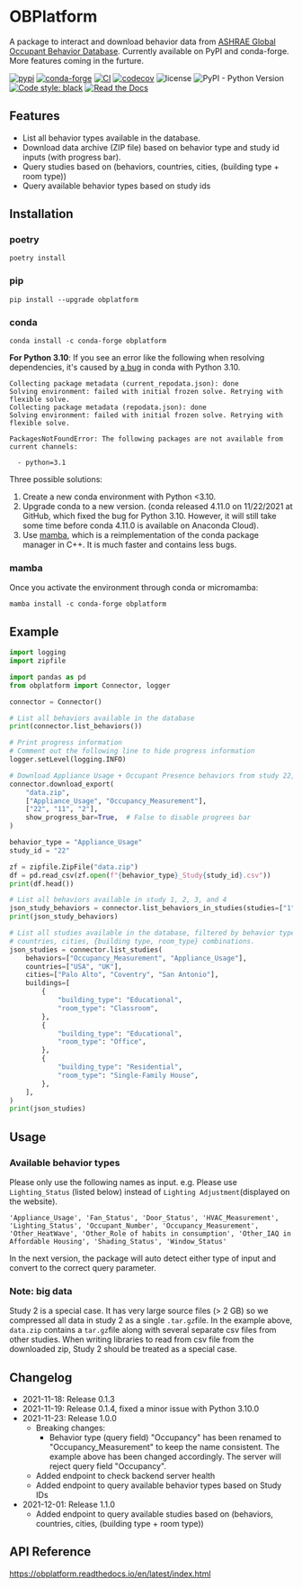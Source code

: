 # OBPlatform

A package to interact and download behavior data from [ASHRAE Global Occupant Behavior Database](https://ashraeobdatabase.com). Currently available on PyPI and conda-forge. More features coming in the furture.

[![pypi](https://img.shields.io/pypi/v/obplatform.svg)](https://pypi.python.org/pypi/obplatform) [![conda-forge](https://img.shields.io/conda/vn/conda-forge/obplatform)](https://github.com/conda-forge/obplatform-feedstock#installing-obplatform) [![CI](https://github.com/umonaca/obplatform/actions/workflows/test.yml/badge.svg?event=push)](https://github.com/umonaca/obplatform/actions?query=event%3Apush+branch%3Amaster) [![codecov](https://codecov.io/gh/umonaca/obplatform/branch/master/graph/badge.svg?token=SCFFFX2IKX)](https://codecov.io/gh/umonaca/obplatform) ![license](https://img.shields.io/github/license/umonaca/obplatform) ![PyPI - Python Version](https://img.shields.io/pypi/pyversions/obplatform) [![Code style: black](https://img.shields.io/badge/code%20style-black-000000.svg)](https://github.com/psf/black) [![Read the Docs](https://img.shields.io/readthedocs/obplatform)](https://obplatform.readthedocs.io/en/latest/index.html)

## Features

- List all behavior types available in the database.
- Download data archive (ZIP file) based on behavior type and study id inputs (with progress bar).
- Query studies based on (behaviors, countries, cities, (building type + room type))
- Query available behavior types based on study ids

## Installation

### poetry

```
poetry install
```

### pip

```
pip install --upgrade obplatform
```

### conda

```
conda install -c conda-forge obplatform
```

**For Python 3.10**: If you see an error like the following when resolving dependencies, it's caused by [a bug](https://github.com/conda/conda/issues/10969) in conda with Python 3.10.

```
Collecting package metadata (current_repodata.json): done
Solving environment: failed with initial frozen solve. Retrying with flexible solve.
Collecting package metadata (repodata.json): done
Solving environment: failed with initial frozen solve. Retrying with flexible solve.

PackagesNotFoundError: The following packages are not available from current channels:

  - python=3.1
```

Three possible solutions:

1. Create a new conda environment with Python <3.10.
2. Upgrade conda to a new version. (conda released 4.11.0 on 11/22/2021 at GitHub, which fixed the bug for Python 3.10. However, it will still take some time before conda 4.11.0 is available on Anaconda Cloud).
3. Use [mamba](https://github.com/mamba-org/mamba), which is a reimplementation of the conda package manager in C++. It is much faster and contains less bugs.

### mamba

Once you activate the environment through conda or micromamba:

```
mamba install -c conda-forge obplatform
```

## Example

```python
import logging
import zipfile

import pandas as pd
from obplatform import Connector, logger

connector = Connector()

# List all behaviors available in the database
print(connector.list_behaviors())

# Print progress information
# Comment out the following line to hide progress information
logger.setLevel(logging.INFO)

# Download Appliance Usage + Occupant Presence behaviors from study 22, 11, and 2.
connector.download_export(
    "data.zip",
    ["Appliance_Usage", "Occupancy_Measurement"],
    ["22", "11", "2"],
    show_progress_bar=True,  # False to disable progrees bar
)

behavior_type = "Appliance_Usage"
study_id = "22"

zf = zipfile.ZipFile("data.zip")
df = pd.read_csv(zf.open(f"{behavior_type}_Study{study_id}.csv"))
print(df.head())

# List all behaviors available in study 1, 2, 3, and 4
json_study_behaviors = connector.list_behaviors_in_studies(studies=["1", "2", "3", "4"])
print(json_study_behaviors)

# List all studies available in the database, filtered by behavior types,
# countries, cities, {building type, room_type} combinations.
json_studies = connector.list_studies(
    behaviors=["Occupancy_Measurement", "Appliance_Usage"],
    countries=["USA", "UK"],
    cities=["Palo Alto", "Coventry", "San Antonio"],
    buildings=[
        {
            "building_type": "Educational",
            "room_type": "Classroom",
        },
        {
            "building_type": "Educational",
            "room_type": "Office",
        },
        {
            "building_type": "Residential",
            "room_type": "Single-Family House",
        },
    ],
)
print(json_studies)
```

## Usage

### Available behavior types

Please only use the following names as input. e.g. Please use `Lighting_Status` (listed below) instead of  `Lighting Adjustment`(displayed on the website).

```
'Appliance_Usage', 'Fan_Status', 'Door_Status', 'HVAC_Measurement', 'Lighting_Status', 'Occupant_Number', 'Occupancy_Measurement', 'Other_HeatWave', 'Other_Role of habits in consumption', 'Other_IAQ in Affordable Housing', 'Shading_Status', 'Window_Status'
```

In the next version, the package will auto detect either type of input and convert to the correct query parameter.

### Note: big data

Study 2 is a special case. It has very large source files (> 2 GB) so we compressed all data in study 2 as a single `.tar.gz`file. In the example above, `data.zip` contains a `tar.gz`file along with several separate csv files from other studies. When writing libraries to read from csv file from the downloaded zip, Study 2 should be treated as a special case.

## Changelog

- 2021-11-18:  Release 0.1.3
- 2021-11-19:  Release 0.1.4, fixed a minor issue with Python 3.10.0
- 2021-11-23:  Release 1.0.0
  - Breaking changes:
    - Behavior type (query field) "Occupancy" has been renamed to "Occupancy_Measurement" to keep the name consistent. The example above has been changed accordingly. The server will reject query field "Occupancy".
  - Added endpoint to check backend server health
  - Added endpoint to query available behavior types based on Study IDs
- 2021-12-01: Release 1.1.0
  - Added endpoint to query available studies based on (behaviors, countries, cities, (building type + room type))


## API Reference

https://obplatform.readthedocs.io/en/latest/index.html
